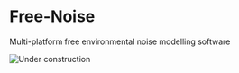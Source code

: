 # Free-Noise
Multi-platform free environmental noise modelling software  


![Under construction](https://pngimg.com/uploads/under_construction/under_construction_PNG46.png)
